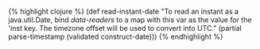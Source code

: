 {% highlight clojure %}
(def read-instant-date
  "To read an instant as a java.util.Date, bind *data-readers* to a map with
this var as the value for the 'inst key. The timezone offset will be used
to convert into UTC."
  (partial parse-timestamp (validated construct-date)))
{% endhighlight %}
